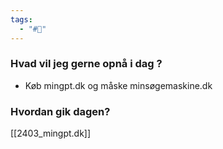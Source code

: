 ```yaml
---
tags:
  - "#📅"
---
```

### Hvad vil jeg gerne opnå i dag ?
- Køb mingpt.dk og måske minsøgemaskine.dk

### Hvordan gik dagen?
[[2403_mingpt.dk]]
